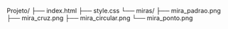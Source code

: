 Projeto/
├── index.html
├── style.css
└── miras/
    ├── mira_padrao.png
    ├── mira_cruz.png
    ├── mira_circular.png
    └── mira_ponto.png
